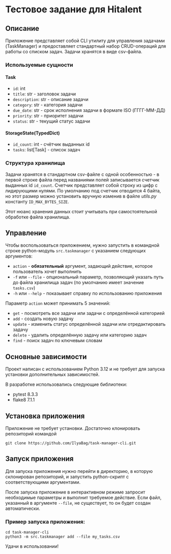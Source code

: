 # Тестовое задание для Hitalent

## Описание

Приложение представляет собой CLI утилиту для управления задачами (TaskManager)
и предоставляет стандартный набор CRUD-операций для работы со списком задач.
Задачи хранятся в виде csv-файла.

### Используемые сущности

#### Task
  - `id`: int
  - `title`: str - заголовок задачи
  - `description`: str - описание задачи
  - `category`: str - категория задачи
  - `due_date`: str - срок исполнения задачи в формате ISO (ГГГГ-ММ-ДД)
  - `priority`: str - приоритет задачи
  - `status`: str - текущий статус задачи

#### StorageState(TypedDict)
  - `id_count`: int - счётчик выданных id
  - `tasks`: list[Task] - список задач

### Структура хранилища

Задачи хранятся в стандартном csv-файле с одной особенностью - в первой строке
файла перед названиями полей записывается счетчик выданных id `id_count`.
Счетчик представляет собой строку из цифр с лидирующими нулями. По умолчанию
под счетчик отводится 4 байта, но этот размер можно установить вручную изменив
в файле _utils.py_ константу `ID_MAX_BYTES_SIZE`.

Этот нюанс хранения данных стоит учитывать при самостоятельной обработке файла
хранилища.

## Управление

Чтобы воспользоваться приложением, нужно запустить в командной строке
python-модуль `src.taskmanager` с указанием следующих аргументов:

- `action` - __обязательный__ аргумент, задающий действие, которое пользователь
хочет выполнить
- `-f` или `--file` - опциональный параметр, позволяющий указать путь до файла
хранилища задач (по умолчанию имеет значение `tasks.csv`)
- `-h` или `--help` - показывает справку по использованию приложения

Параметр `action` может принимать 5 значений:

- `get` - посмотреть все задачи или задачи с определённой категорией
- `add` - создать новую задачу
- `update` - изменить статус определённой задачи или отредактировать задачу
- `delete` - удалить определённую задачу или категорию задач
- `find` - поиск задач по ключевым словам

## Основные зависимости

Проект написан с использованием Python 3.12 и не требует для запуска установки
дополнительных зависимостей.

В разработке использовались следующие библиотеки:

- pytest 8.3.3
- flake8 7.1.1

## Установка приложения

Приложение не требует установки. Достаточно клонировать репозиторий командой

```
git clone https://github.com/IlyaBag/task-manager-cli.git
```

## Запуск приложения

Для запуска приложения нужно перейти в директорию, в которую склонирован
репозиторий, и запустить python-скрипт с соответствующими аргументами.

После запуска приложение в интерактивном режиме запросит необходимые параметры и
выполнит требуемое действие. Если файл, указанный в аргументе `--file`, не
существует, то он будет создан автоматически.

### Пример запуска приложения:

```
cd task-manager-cli
python3 -m src.taskmanager add --file my_tasks.csv
```

Удачи в использовании!
